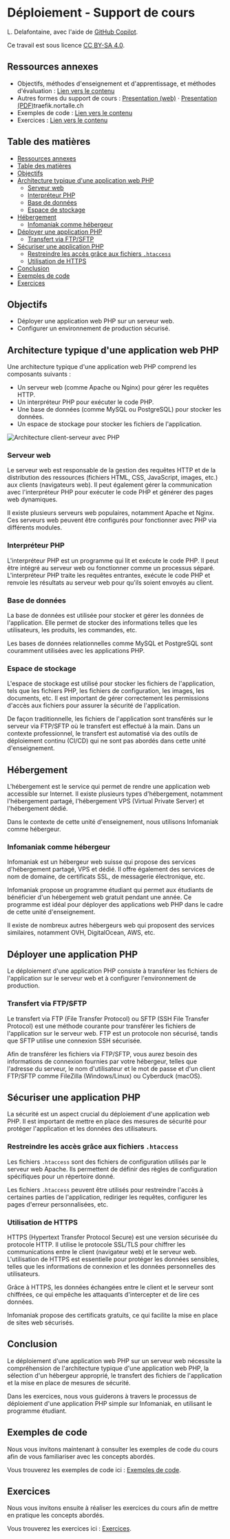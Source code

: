 # Déploiement - Support de cours

L. Delafontaine, avec l'aide de
[GitHub Copilot](https://github.com/features/copilot).

Ce travail est sous licence [CC BY-SA 4.0][licence].

## Ressources annexes

- Objectifs, méthodes d'enseignement et d'apprentissage, et méthodes
  d'évaluation : [Lien vers le contenu](..)
- Autres formes du support de cours :
  [Presentation (web)](https://heig-vd-progserv-course.github.io/heig-vd-progserv2-course/03.01-deploiement/01-supports-de-cours/index.html)
  ·
  [Presentation (PDF)](https://heig-vd-progserv-course.github.io/heig-vd-progserv2-course/03.01-deploiement/01-supports-de-cours/03.01-deploiement-presentation.pdf)traefik.nortalle.ch
- Exemples de code : [Lien vers le contenu](../02-exemples-de-code/)
- Exercices : [Lien vers le contenu](../03-exercices/README.md)

## Table des matières

- [Ressources annexes](#ressources-annexes)
- [Table des matières](#table-des-matières)
- [Objectifs](#objectifs)
- [Architecture typique d'une application web PHP](#architecture-typique-dune-application-web-php)
  - [Serveur web](#serveur-web)
  - [Interpréteur PHP](#interpréteur-php)
  - [Base de données](#base-de-données)
  - [Espace de stockage](#espace-de-stockage)
- [Hébergement](#hébergement)
  - [Infomaniak comme hébergeur](#infomaniak-comme-hébergeur)
- [Déployer une application PHP](#déployer-une-application-php)
  - [Transfert via FTP/SFTP](#transfert-via-ftpsftp)
- [Sécuriser une application PHP](#sécuriser-une-application-php)
  - [Restreindre les accès grâce aux fichiers `.htaccess`](#restreindre-les-accès-grâce-aux-fichiers-htaccess)
  - [Utilisation de HTTPS](#utilisation-de-https)
- [Conclusion](#conclusion)
- [Exemples de code](#exemples-de-code)
- [Exercices](#exercices)

## Objectifs

- Déployer une application web PHP sur un serveur web.
- Configurer un environnement de production sécurisé.

## Architecture typique d'une application web PHP

Une architecture typique d'une application web PHP comprend les composants
suivants :

- Un serveur web (comme Apache ou Nginx) pour gérer les requêtes HTTP.
- Un interpréteur PHP pour exécuter le code PHP.
- Une base de données (comme MySQL ou PostgreSQL) pour stocker les données.
- Un espace de stockage pour stocker les fichiers de l'application.

![Architecture client-serveur avec PHP](https://github.com/heig-vd-progserv-course/heig-vd-progserv1-course/raw/main/01-modalites-de-lunite-denseignement-et-introduction-a-php/01-theorie/images/architecture-client-serveur-avec-php.png)

### Serveur web

Le serveur web est responsable de la gestion des requêtes HTTP et de la
distribution des ressources (fichiers HTML, CSS, JavaScript, images, etc.) aux
clients (navigateurs web). Il peut également gérer la communication avec
l'interpréteur PHP pour exécuter le code PHP et générer des pages web
dynamiques.

Il existe plusieurs serveurs web populaires, notamment Apache et Nginx. Ces
serveurs web peuvent être configurés pour fonctionner avec PHP via différents
modules.

### Interpréteur PHP

L'interpréteur PHP est un programme qui lit et exécute le code PHP. Il peut être
intégré au serveur web ou fonctionner comme un processus séparé. L'interpréteur
PHP traite les requêtes entrantes, exécute le code PHP et renvoie les résultats
au serveur web pour qu'ils soient envoyés au client.

### Base de données

La base de données est utilisée pour stocker et gérer les données de
l'application. Elle permet de stocker des informations telles que les
utilisateurs, les produits, les commandes, etc.

Les bases de données relationnelles comme MySQL et PostgreSQL sont couramment
utilisées avec les applications PHP.

### Espace de stockage

L'espace de stockage est utilisé pour stocker les fichiers de l'application,
tels que les fichiers PHP, les fichiers de configuration, les images, les
documents, etc. Il est important de gérer correctement les permissions d'accès
aux fichiers pour assurer la sécurité de l'application.

De façon traditionnelle, les fichiers de l'application sont transférés sur le
serveur via FTP/SFTP où le transfert est effectué à la main. Dans un contexte
professionnel, le transfert est automatisé via des outils de déploiement continu
(CI/CD) qui ne sont pas abordés dans cette unité d'enseignement.

## Hébergement

L'hébergement est le service qui permet de rendre une application web accessible
sur Internet. Il existe plusieurs types d'hébergement, notamment l'hébergement
partagé, l'hébergement VPS (Virtual Private Server) et l'hébergement dédié.

Dans le contexte de cette unité d'enseignement, nous utilisons Infomaniak comme
hébergeur.

### Infomaniak comme hébergeur

Infomaniak est un hébergeur web suisse qui propose des services d'hébergement
partagé, VPS et dédié. Il offre également des services de nom de domaine, de
certificats SSL, de messagerie électronique, etc.

Infomaniak propose un programme étudiant qui permet aux étudiants de bénéficier
d'un hébergement web gratuit pendant une année. Ce programme est idéal pour
déployer des applications web PHP dans le cadre de cette unité d'enseignement.

Il existe de nombreux autres hébergeurs web qui proposent des services
similaires, notamment OVH, DigitalOcean, AWS, etc.

## Déployer une application PHP

Le déploiement d'une application PHP consiste à transférer les fichiers de
l'application sur le serveur web et à configurer l'environnement de production.

### Transfert via FTP/SFTP

Le transfert via FTP (File Transfer Protocol) ou SFTP (SSH File Transfer
Protocol) est une méthode courante pour transférer les fichiers de l'application
sur le serveur web. FTP est un protocole non sécurisé, tandis que SFTP utilise
une connexion SSH sécurisée.

Afin de transférer les fichiers via FTP/SFTP, vous aurez besoin des informations
de connexion fournies par votre hébergeur, telles que l'adresse du serveur, le
nom d'utilisateur et le mot de passe et d'un client FTP/SFTP comme FileZilla
(Windows/Linux) ou Cyberduck (macOS).

## Sécuriser une application PHP

La sécurité est un aspect crucial du déploiement d'une application web PHP. Il
est important de mettre en place des mesures de sécurité pour protéger
l'application et les données des utilisateurs.

### Restreindre les accès grâce aux fichiers `.htaccess`

Les fichiers `.htaccess` sont des fichiers de configuration utilisés par le
serveur web Apache. Ils permettent de définir des règles de configuration
spécifiques pour un répertoire donné.

Les fichiers `.htaccess` peuvent être utilisés pour restreindre l'accès à
certaines parties de l'application, rediriger les requêtes, configurer les pages
d'erreur personnalisées, etc.

### Utilisation de HTTPS

HTTPS (Hypertext Transfer Protocol Secure) est une version sécurisée du
protocole HTTP. Il utilise le protocole SSL/TLS pour chiffrer les communications
entre le client (navigateur web) et le serveur web. L'utilisation de HTTPS est
essentielle pour protéger les données sensibles, telles que les informations de
connexion et les données personnelles des utilisateurs.

Grâce à HTTPS, les données échangées entre le client et le serveur sont
chiffrées, ce qui empêche les attaquants d'intercepter et de lire ces données.

Infomaniak propose des certificats gratuits, ce qui facilite la mise en place de
sites web sécurisés.

## Conclusion

Le déploiement d'une application web PHP sur un serveur web nécessite la
compréhension de l'architecture typique d'une application web PHP, la sélection
d'un hébergeur approprié, le transfert des fichiers de l'application et la mise
en place de mesures de sécurité.

Dans les exercices, nous vous guiderons à travers le processus de déploiement
d'une application PHP simple sur Infomaniak, en utilisant le programme étudiant.

## Exemples de code

Nous vous invitons maintenant à consulter les exemples de code du cours afin de
vous familiariser avec les concepts abordés.

Vous trouverez les exemples de code ici :
[Exemples de code](../02-exemples-de-code/).

## Exercices

Nous vous invitons ensuite à réaliser les exercices du cours afin de mettre en
pratique les concepts abordés.

Vous trouverez les exercices ici : [Exercices](../03-exercices/README.md).

[licence]:
	https://github.com/heig-vd-progserv-course/heig-vd-progserv2-course/blob/main/LICENSE.md
